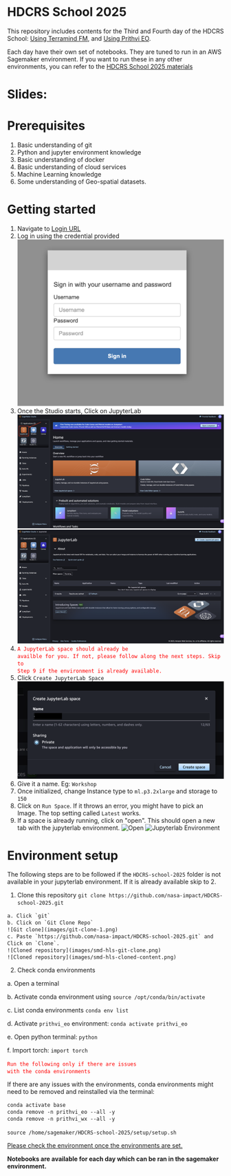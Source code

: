 <!---- Provide an overview of what is being achieved in this repo ---->
# HDCRS School 2025

This repository includes contents for the Third and Fourth day of the HDCRS School: [Using Terramind FM](/Terramind/), and [Using Prithvi EO](/Prithvi-EO/).

Each day have their own set of notebooks. They are tuned to run in an AWS Sagemaker environment. If you want to run these in any other environments, you can refer to the [HDCRS School 2025 materials](https://github.com/NASA-IMPACT/HDCRS-school-2025/)

# Slides:

# Prerequisites
1. Basic understanding of git
2. Python and jupyter environment knowledge
3. Basic understanding of docker
4. Basic understanding of cloud services
5. Machine Learning knowledge
6. Some understanding of Geo-spatial datasets.

# Getting started
1. Navigate to [Login URL](https://workshop-domain-wfs0nk4u.auth.us-west-2.amazoncognito.com/login?client_id=809mbkpbfj5mddgb7dismf3g0&response_type=code&scope=aws.cognito.signin.user.admin+openid+profile&redirect_uri=https://ngsa42o8k5.execute-api.us-west-2.amazonaws.com/invoke)
2. Log in using the credential provided
![Login with username and password](images/login-1.png)
3. Once the Studio starts, Click on JupyterLab
![Sagemaker studio](images/sagemaker-studio.png)
![JupyterLab spaces](images/jupyterlab-spaces.png)
4. <code style="color : red">A JupyterLab space should already be availble for you. If not, please follow along the next steps. Skip to Step 9 if the environment is already available.</code>
5. Click `Create JupyterLab Space`
![JupyterLab spaces](images/create-jupyterlab-env.png)
6. Give it a name. Eg: `Workshop`
7. Once initialized, change Instance type to `ml.p3.2xlarge` and storage to `150`
8. Click on `Run Space`. If it throws an error, you might have to pick an Image. The top setting called `Latest` works.
9. If a space is already running, click on "open". This should open a new tab with the jupyterlab environment.
![Open](/images/workshop-jypyterlab-app-list.png)
![Jupyterlab Environment](/images/jupyter-lab-home-page.png)


# Environment setup
The following steps are to be followed if the `HDCRS-school-2025` folder is not available in your jupyterlab environment. If it is already available skip to 2.

1. Clone this repository `git clone https://github.com/nasa-impact/HDCRS-school-2025.git`
```
a. Click `git`
b. Click on `Git Clone Repo`
![Git clone](images/git-clone-1.png)
c. Paste `https://github.com/nasa-impact/HDCRS-school-2025.git` and Click on `Clone`.
![Cloned repository](images/smd-hls-git-clone.png)
![Cloned repository](images/smd-hls-cloned-content.png)
```

2. Check conda environments

a. Open a terminal

b. Activate conda environment using `source /opt/conda/bin/activate`

c. List conda environments `conda env list`

d. Activate `prithvi_eo` environment: `conda activate prithvi_eo`

e. Open python terminal: `python`

f. Import torch: `import torch`




<code style="color : red">Run the following only if there are issues with the conda environments</code>

If there are any issues with the environments, conda environments might need to be removed and reinstalled via the terminal:
```
conda activate base
conda remove -n prithvi_eo --all -y
conda remove -n prithvi_wx --all -y

source /home/sagemaker/HDCRS-school-2025/setup/setup.sh
```
[Please check the environment once the environments are set.](#environment-setup)

**Notebooks are available for each day which can be ran in the sagemaker environment.**
